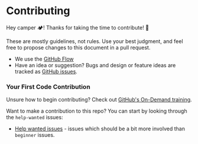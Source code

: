 # Contributing 

Hey camper :camping:! Thanks for taking the time to contribute! :tada:

 These are mostly guidelines, not rules. Use your best judgment, and feel free to propose changes to this document in a pull request.
 
 * We use the [GitHub Flow](https://guides.github.com/introduction/flow/)
 * Have an idea or suggestion? Bugs and design or feature ideas are tracked as [GitHub issues](https://guides.github.com/features/issues/).
 
 ### Your First Code Contribution

Unsure how to begin contributing? Check out [GitHub's On-Demand training](https://services.github.com/on-demand/).

Want to make a contribution to this repo? You can start by looking through the `help-wanted` issues:

* [Help wanted issues](https://github.com/search?utf8=%E2%9C%93&q=is%3Aopen+is%3Aissue+label%3A%22help+wanted%22+user%3Anevadacountyfreecodecamp+sort%3Acomments-desc&type=) - issues which should be a bit more involved than `beginner` issues.
